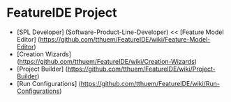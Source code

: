 # FeatureIDE Project

* [SPL Developer] (Software-Product-Line-Developer) <<  [Feature Model Editor] (https://github.com/tthuem/FeatureIDE/wiki/Feature-Model-Editor)
* [Creation Wizards] (https://github.com/tthuem/FeatureIDE/wiki/Creation-Wizards)
* [Project Builder] (https://github.com/tthuem/FeatureIDE/wiki/Project-Builder)
* [Run Configurations] (https://github.com/tthuem/FeatureIDE/wiki/Run-Configurations)